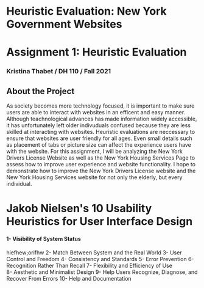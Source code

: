 # Heuristic Evaluation: New York Government Websites
# Assignment 1: Heuristic Evaluation
### Kristina Thabet / DH 110 / Fall 2021
## About the Project 
As society becomes more technology focused, it is important to make sure users are able to interact with websites in an efficent and easy manner. Although teachnological advances has made information widely accessible, it has unfortunately left older indivuduals confused because they are less skilled at interacting with websites. Heuristic evaluations are neccessary to ensure that websites are user friendly for all ages. Even small details such as placement of tabs or picture size can affect the experience users have with the website. For this assignment, I will be analyzing the New York Drivers License Website as well as the New York Housing Services Page to assess how to improve user experience and website functionality. I hope to demonstrate how to improve the New York Drivers License website and the New York Housing Services website for not only the elderly, but every individual.  

# Jakob Nielsen's 10 Usability Heuristics for User Interface Design
#### 1- Visibility of System Status
hiefhew;orifhw
2- Match Between System and the Real World
3- User Control and Freedom
4- Consistency and Standards
5- Error Prevention
6- Recognition Rather Than Recall
7- Flexibility and Efficiency of Use	
8- Aesthetic and Minimalist Design
9- Help Users Recognize, Diagnose, and Recover From Errors
10- Help and Documentation 


